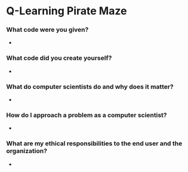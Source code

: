 # Q-Learning Pirate Maze

### What code were you given?
*

### What code did you create yourself?
*

### What do computer scientists do and why does it matter?
*

### How do I approach a problem as a computer scientist?
*

### What are my ethical responsibilities to the end user and the organization?
*
